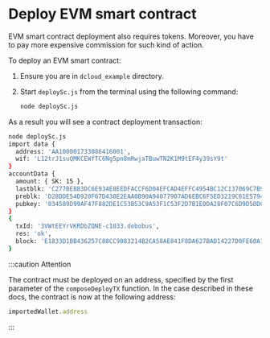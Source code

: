 # Deploy EVM smart contract

EVM smart contract deployment also requires tokens. Moreover, you have to pay more expensive commission for such kind of action.

To deploy an EVM smart contract:

1. Ensure you are in `dcloud_example` directory.
2. Start `deploySc.js` from the terminal using the following command:

   ```bash
   node deploySc.js
   ```

As a result you will see a contract deployment transaction:

```bash
node deploySc.js       
import data {
  address: 'AA100001733086416001',
  wif: 'L12trJ1suQMKCEWfTC6Ng5pn8mRwjaTBuwTN2K1M9tEF4y39sY9t'
}
accountData {
  amount: { SK: 15 },
  lastblk: 'C277BE883DC6E934E8EEDFACCF6D04EFCAD4EFFC4954BC12C137069C7B99D937',
  preblk: 'D28DDE54D920F67D430E2EAA0B90A94077907AD6EBC6F5ED3219C61E57949182',
  pubkey: '034589D99AF47F882DE1C53B53C9A53F1C53F2D7B1E0DA28F07C6D9D50DC7C9BA5'
}
{
  txId: '3VWtEEYrVKRDbZQNE-c1033.debobus',
  res: 'ok',
  block: 'E1833D1BB436257C88CC9083214B2CA58AE841F8DA627BAD14227D0FE60A1A04'
}

```

:::caution Attention

The contract must be deployed on an address, specified by the first parameter of the `composeDeployTX` function. In the case described in these docs, the contract is now at the following address:

   ```javascript
   importedWallet.address
   ```

:::
